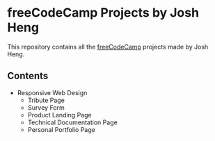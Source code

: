 # freeCodeCamp Projects by Josh Heng
This repository contains all the [freeCodeCamp](https://www.freecodecamp.org/learn) projects made by Josh Heng.

## Contents
* Responsive Web Design
  * Tribute Page
  * Survey Form
  * Product Landing Page
  * Technical Documentation Page
  * Personal Portfolio Page